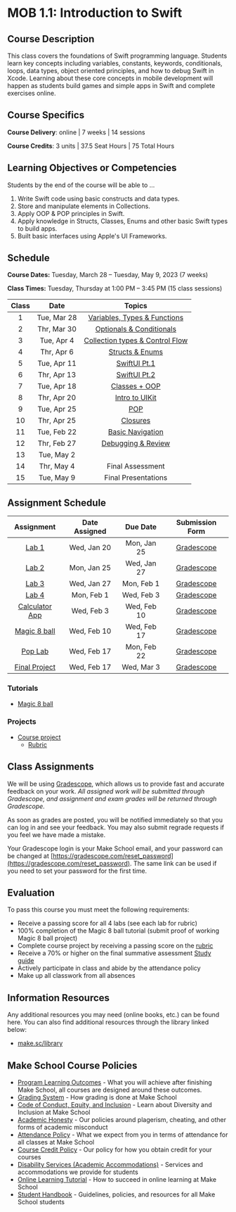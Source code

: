 # MOB 1.1: Introduction to Swift

## Course Description

This class covers the foundations of Swift programming language. Students learn key concepts including variables, constants, keywords, conditionals, loops, data types, object oriented principles, and how to debug Swift in Xcode. Learning about these core concepts in mobile development will happen as students build games and simple apps in Swift and complete exercises online.

## Course Specifics

**Course Delivery**: online | 7 weeks | 14 sessions

**Course Credits**: 3 units | 37.5 Seat Hours | 75 Total Hours

## Learning Objectives or Competencies

Students by the end of the course will be able to ...

1. Write Swift code using basic constructs and data types.
1. Store and manipulate elements in Collections.
1. Apply OOP & POP principles in Swift.
1. Apply knowledge in Structs, Classes, Enums and other basic Swift types to build apps.
1. Built basic interfaces using Apple's UI Frameworks.

## Schedule

**Course Dates:** Tuesday, March 28 – Tuesday, May 9, 2023 (7 weeks)

**Class Times:** Tuesday, Thursday at 1:00 PM – 3:45 PM (15 class sessions)

| Class |          Date          |                 Topics                  |
|:-----:|:----------------------:|:---------------------------------------:|
|  1    | Tue, Mar 28            | [Variables, Types & Functions]          |
|  2    | Thr, Mar 30            | [Optionals & Conditionals]              |
|  3    | Tue, Apr  4            | [Collection types & Control Flow]       |
|  4    | Thr, Apr  6            | [Structs & Enums]                       |
|  5    | Tue, Apr 11            | [SwiftUI Pt.1]                          |
|  6    | Thr, Apr 13            | [SwiftUI Pt.2]                          |
|  7    | Tue, Apr 18            | [Classes + OOP]                         |
|  8    | Thr, Apr 20            | [Intro to UIKit]                        |
|  9    | Tue, Apr 25            | [POP]                                   |
| 10    | Thr, Apr 25            | [Closures]                              |
| 11    | Tue, Feb 22            | [Basic Navigation]                      |
| 12    | Thr, Feb 27            | [Debugging & Review]                    |
| 13    | Tue, May  2            |                                         |
| 14    | Thr, May  4            | Final Assessment                        |
| 15    | Tue, May  9            | Final Presentations                     |

[Variables, Types & Functions]: Lessons/01-Variables-Types-&-Functions/README.md
[Optionals & Conditionals]: Lessons/02-Optionals-&-Conditionals/README.md
[Collection types & Control Flow]: Lessons/03-Arrays-Loops-Dictionaries/README.md
[Classes, Structs & Enums]: Lessons/04-Classes-Structs-Enums/README.md
[Introduction to SpriteKit]: Lessons/05-Introduction-to-SpriteKit/README.md
[Building an iOS Game]: Lessons/06-Building-an-iOS-Game/README.md
[Building an iOS Game Pt.2]: Lessons/07-Building-an-iOS-Game-Part-2/README.md
[OOP]: Lessons/08-OOP/README.md
[Building an RPG Game]: Lessons/09-OOP-in-Games-Structs-&-Protocols/README.md
[More on OOP]: Lessons/10-Build-an-RPG-Game/README.md
[Intro to UIKit]: Lessons/11-Intro-to-UIKit/README.md
[Inspecting and Debugging Your Code]: Lessons/13-Inspecting-And-Debugging-Your-Code/README.md
[POP]: Lessons/09-POP/README.md
[Basic Navigation]: Lessons/12-Basic-Navigation/README.md
[Closures]: Lessons/13-Closures/README.md
[Debugging & Review]: Lessons/14-Debugging/README.md
[Structs & Enums]: Lessons/04-Structs-Enums/README.md
[SwiftUI Pt.1]: Lessons/05-SwiftUI1/README.md
[SwiftUI Pt.2]: Lessons/06-SwiftUI2/README.md
[Classes + OOP]: Lessons/08-OOP/README.md

## Assignment Schedule

|    Assignment    | Date Assigned |   Due Date   |  Submission Form  |
|:----------------:|:-------------:|:------------:|:-----------------:|
| [Lab 1]          | Wed, Jan 20   | Mon, Jan 25  | [Gradescope] |
| [Lab 2]          | Mon, Jan 25   | Wed, Jan 27  | [Gradescope] |
| [Lab 3]          | Wed, Jan 27   | Mon, Feb 1   | [Gradescope] |
| [Lab 4]          | Mon, Feb 1    | Wed, Feb 3   | [Gradescope] |
| [Calculator App] | Wed, Feb 3    | Wed, Feb 10  | [Gradescope] |
| [Magic 8 ball]   | Wed, Feb 10   | Wed, Feb 17  | [Gradescope] |
| [Pop Lab]        | Wed, Feb 17   | Mon, Feb 22  | [Gradescope] |
| [Final Project]  | Wed, Feb 17   | Wed, Mar 3   | [Gradescope] |

[GradeScope]: https://www.gradescope.com/courses/216934

[Lab 1]: https://github.com/Make-School-Labs/swift-lab1
[Lab 2]: https://github.com/Make-School-Labs/swift-lab-2
[Lab 3]: https://github.com/Make-School-Courses/MOB-1.1-Introduction-to-Swift/blob/master/Lessons/03-Arrays-Loops-Dictionaries/assignments/Lab3.md
[Lab 4]: https://github.com/Make-School-Labs/swift-lab4
[Calculator app]: Lessons/05-SwiftUI1/README.md
[Magic 8 ball]: https://github.com/Tech-at-DU/Magic-8Ball-Swift4
[Final Project]: Assignments/FinalProject.md

[POP Lab]: https://github.com/soggybag/swift-inheritance

<!--
| [Variables & Types](https://repl.it/classroom/invite/YcFKUQ4)    | Jan Tue 21 | Jan Fri 24 | Repl.it site & tracker |
| [Functions](https://repl.it/classroom/invite/ghUSdYG)            | Jan Tue 21 | Jan Fri 24 | Repl.it site & tracker |
| [Conditionals](https://repl.it/classroom/invite/YcGNSq7)         | Jan Thu 23 | Jan Mon 27 | Repl.it site & tracker |
| [Optionals](https://repl.it/classroom/invite/YhH356u)            | Jan Thu 23 | Jan Mon 27 | Repl.it site & tracker |
| [Loops](https://repl.it/classroom/invite/YcITQAd)                | Jan Tue 28 | Feb Thu 6 | Repl.it site & tracker |
| [Arrays](https://repl.it/classroom/invite/YcJWOag)               | Jan Tue 28 | Feb Thu 6| Repl.it site & tracker |
| [Dictionaries](https://repl.it/classroom/invite/0J90Ejp)         | Jan Tue 28 | Feb Thu 6| Repl.it site & tracker |
| Sushi Neko                                                       | Jan Thu 30 | Feb Tue 4 | Github link in tracker |
| Magic 8 ball                                                     | Feb Thu 6 |  Feb Fri 14 | Github link in tracker |
| [Structs](https://repl.it/classroom/invite/YcKZNKj)              |  |   | Repl.it site & tracker |
| [Enums](https://repl.it/classroom/invite/YcL2Lkm)                |  |   | Repl.it site & tracker |
| Pop the squares                                                  |  |   | Github link in tracker |
| [OOP](https://repl.it/classroom/invite/ZpclEej)                  |  |   | Repl.it site & tracker |
| Course project                                                   |  |   | Github link in tracker |
| [POP](https://repl.it/classroom/invite/0FruFZO)                  | day, Date | day, Date | Repl.it site & tracker |
-->

### Tutorials

- [Magic 8 ball](https://www.makeschool.com/academy/track/learn-how-to-build-apps--magic-8-ball)

### Projects

- [Course project](Assignments/FinalProject.md)
    - [Rubric](https://docs.google.com/document/d/1vEAeNCwbG9OHmLzYCuV2VzmG0aC2VQdDLoypzXdALj4/edit?usp=sharing)

## Class Assignments

We will be using [Gradescope](gradescope.com), which allows us to provide fast and accurate feedback on your work. *All assigned work will be submitted through Gradescope, and assignment and exam grades will be returned through Gradescope.*

As soon as grades are posted, you will be notified immediately so that you can log in and see your feedback. You may also submit regrade requests if you feel we have made a mistake.

Your Gradescope login is your Make School email, and your password can be changed at [https://gradescope.com/reset_password](https://gradescope.com/reset_password). The same link can be used if you need to set your password for the first time.

## Evaluation

To pass this course you must meet the following requirements:

- Receive a passing score for all 4 labs (see each lab for rubric)
- 100% completion of the Magic 8 ball tutorial (submit proof of working Magic 8 ball project)
- Complete course project by receiving a passing score on the [rubric](https://docs.google.com/document/d/1vEAeNCwbG9OHmLzYCuV2VzmG0aC2VQdDLoypzXdALj4/edit?usp=sharing)
- Receive a 70% or higher on the final summative assessment [Study guide](StudyGuide.md)
- Actively participate in class and abide by the attendance policy
- Make up all classwork from all absences

##  Information Resources

Any additional resources you may need (online books, etc.) can be found here. You can also find additional resources through the library linked below:

- [make.sc/library](http://make.sc/library)

## Make School Course Policies

- [Program Learning Outcomes](https://make.sc/program-learning-outcomes) - What you will achieve after finishing Make School, all courses are designed around these outcomes.
- [Grading System](https://make.sc/grading-system) - How grading is done at Make School
- [Code of Conduct, Equity, and Inclusion](https://make.sc/code-of-conduct) - Learn about Diversity and Inclusion at Make School
- [Academic Honesty](https://make.sc/academic-honesty-policy) - Our policies around plagerism, cheating, and other forms of academic misconduct
- [Attendance Policy](https://make.sc/attendance-policy) - What we expect from you in terms of attendance for all classes at Make School
- [Course Credit Policy](https://make.sc/course-credit-policy) - Our policy for how you obtain credit for your courses
- [Disability Services (Academic Accommodations)](https://make.sc/disability-services) - Services and accommodations we provide for students
- [Online Learning Tutorial](https://make.sc/online-learning-tutorial) - How to succeed in online learning at Make School
- [Student Handbook](https://make.sc/student-handbook) - Guidelines, policies, and resources for all Make School students
